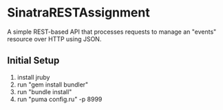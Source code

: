 SinatraRESTAssignment
=====================

A simple REST-based API that processes requests to manage an "events" resource over HTTP using JSON.

Initial Setup
-------------

1. install jruby
2. run "gem install bundler"
3. run "bundle install"
4. run "puma config.ru" -p 8999
